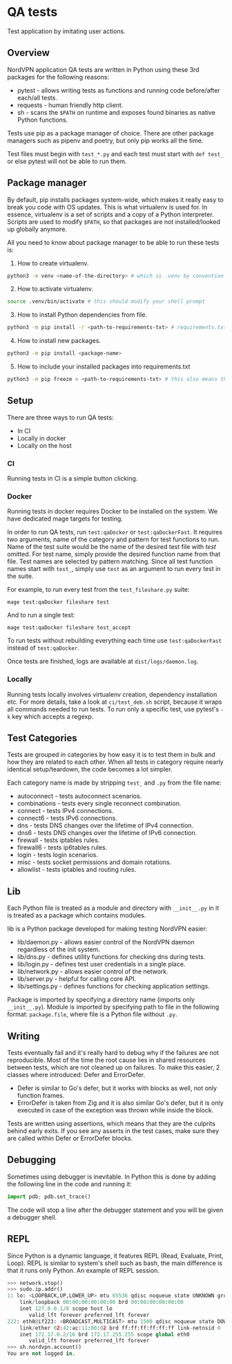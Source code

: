 # QA tests
Test application by imitating user actions.

## Overview
NordVPN application QA tests are written in Python using these 3rd packages for the following reasons:
* pytest - allows writing tests as functions and running code before/after each/all tests.
* requests - human friendly http client.
* sh - scans the `$PATH` on runtime and exposes found binaries as native Python functions.

Tests use pip as a package manager of choice. There are other package managers such as pipenv and poetry,
but only pip works all the time.

Test files must begin with `test_*.py` and each test must start with `def test_` or else pytest will not be able to run them.

## Package manager
By default, pip installs packages system-wide, which makes it really easy to break you code with OS updates.
This is what virtualenv is used for. In essence, virtualenv is a set of scripts and a copy of a Python interpreter.
Scripts are used to modify `$PATH`, so that packages are not installed/looked up globally anymore.

All you need to know about package manager to be able to run these tests is:
1. How to create virtualenv. 
```bash
python3 -m venv <name-of-the-directory> # which is .venv by convention and is already included in .gitignore
```
2. How to activate virtualenv.
```bash
source .venv/bin/activate # this should modify your shell prompt
```
3. How to install Python dependencies from file.
```bash
python3 -m pip install -r <path-to-requirements-txt> # requirements.txt is found in `ci/docker/requirements.txt`
```
4. How to install new packages.
```bash
python3 -m pip install <package-name>
```
5. How to include your installed packages into requirements.txt
```bash
python3 -m pip freeze > <path-to-requirements-txt> # this also means that you will have to build and push a new qa docker image
```

## Setup
There are three ways to run QA tests:
* In CI
* Locally in docker
* Locally on the host

### CI
Running tests in CI is a simple button clicking.

### Docker
Running tests in docker requires Docker to be installed on the system. We have dedicated mage targets for testing.

In order to run QA tests, run `test:qaDocker` or `test:qaDockerFast`. It requires two arguments, name of the category and pattern for test functions to run.
Name of the test suite would be the name of the desired test file with *test* omitted. For test name, simply provide the desired function name from that file. Test names are selected by pattern matching. Since all test function names start with `test_`, simply use `test` as an argument to run every test in the suite.

For example, to run every test from the `test_fileshare.py` suite:

`mage test:qaDocker fileshare test`

And to run a single test:

`mage test:qaDocker fileshare test_accept`

To run tests without rebuilding everything each time use `test:qaDockerFast` instead of `test:qaDocker`.

Once tests are finished, logs are available at `dist/logs/daemon.log`.

### Locally
Running tests locally involves virtualenv creation, dependency installation etc.
For more details, take a look at `ci/test_deb.sh` script, because it wraps all commands needed to run tests.
To run only a specific test, use pytest's `-k` key which accepts a regexp.

## Test Categories
Tests are grouped in categories by how easy it is to test them in bulk and how they are related to each other.
When all tests in category require nearly identical setup/teardown, the code becomes a lot simpler.

Each category name is made by stripping `test_` and `.py` from the file name:
* autoconnect - tests autoconnect scenarios.
* combinations - tests every single reconnect combination.
* connect - tests IPv4 connections.
* connect6 - tests IPv6 connections.
* dns - tests DNS changes over the lifetime of IPv4 connection.
* dns6 - tests DNS changes over the lifetime of IPv6 connection.
* firewall - tests iptables rules.
* firewall6 - tests ip6tables rules.
* login - tests login scenarios.
* misc - tests socket permissions and domain rotations.
* allowlist - tests iptables and routing rules.

## Lib
Each Python file is treated as a module and directory with `__init__.py` in it is treated as a package
which contains modules.

lib is a Python package developed for making testing NordVPN easier:
* lib/daemon.py - allows easier control of the NordVPN daemon regardless of the init system.
* lib/dns.py - defines utility functions for checking dns during tests.
* lib/login.py - defines test user credentials in a single place.
* lib/network.py - allows easier control of the network.
* lib/server.py - helpful for calling core API.
* lib/settings.py - defines functions for checking application settings.

Package is imported by specifying a directory name (imports only `__init__.py`).
Module is imported by specifying path to file in the following format: `package.file`, where file
is a Python file without `.py`.

## Writing
Tests eventually fail and it's really hard to debug why if the failures are not reproducible.
Most of the time the root cause lies in shared resources between tests, which are not cleaned
up on failures. To make this easier, 2 classes where introduced: Defer and ErrorDefer.
- Defer is similar to Go's defer, but it works with blocks as well, not only function frames.
- ErrorDefer is taken from Zig and it is also similar Go's defer, but it is only executed in
case of the exception was thrown while inside the block.

Tests are written using assertions, which means that they are the culprits behind early exits.
If you see any asserts in the test cases, make sure they are called within Defer or ErrorDefer
blocks.

## Debugging
Sometimes using debugger is inevitable. In Python this is done by adding the following line in the code and running it:
```python
import pdb; pdb.set_trace()
```
The code will stop a line after the debugger statement and you will be given a debugger shell.

## REPL
Since Python is a dynamic language, it features REPL (Read, Evaluate, Print, Loop). REPL is similar to
system's shell such as bash, the main difference is that it runs only Python.
An example of REPL session.
```python
>>> network.stop()
>>> sudo.ip.addr()
1: lo: <LOOPBACK,UP,LOWER_UP> mtu 65536 qdisc noqueue state UNKNOWN group default qlen 1000
    link/loopback 00:00:00:00:00:00 brd 00:00:00:00:00:00
    inet 127.0.0.1/8 scope host lo
       valid_lft forever preferred_lft forever
222: eth0@if223: <BROADCAST,MULTICAST> mtu 1500 qdisc noqueue state DOWN group default 
    link/ether 02:42:ac:11:00:02 brd ff:ff:ff:ff:ff:ff link-netnsid 0
    inet 172.17.0.2/16 brd 172.17.255.255 scope global eth0
       valid_lft forever preferred_lft forever
>>> sh.nordvpn.account()
You are not logged in.
```
